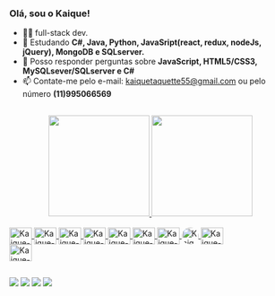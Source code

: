 ### Olá, sou o Kaique!

- 👨‍💼 full-stack dev.
- 🌱 Estudando <strong> C#, Java, Python, JavaSript(react, redux, nodeJs, jQuery), MongoDB e SQLserver.</strong>
- 📖 Posso responder perguntas sobre <strong>JavaScript, HTML5/CSS3, MySQLsever/SQLserver e C#</strong>  
- 📫 Contate-me pelo e-mail: kaiquetaquette55@gmail.com ou pelo número <strong>(11)995066569</strong>

##
<div align="center">
  <a href="https://github.com/Kaiquinho">
  <img height="180em" src="https://github-readme-stats.vercel.app/api?username=Kaiquinho&show_icons=true&theme=tokyonight&include_all_commits=true&count_private=true"/>
  <img height="180em" src="https://github-readme-stats.vercel.app/api/top-langs/?username=Kaiquinho&layout=compact&langs_count=7&theme=tokyonight"/>
</div>

<div style="display: inline_block"><br>
  <img align="center" alt="Kaique-HTML" height="30" width="40" src="https://cdn.jsdelivr.net/gh/devicons/devicon/icons/html5/html5-original.svg">
  <img align="center" alt="Kaique-React" height="30" width="40" src="https://cdn.jsdelivr.net/gh/devicons/devicon/icons/react/react-original.svg">
  <img align="center" alt="Kaique-JS" height="30" width="40" src="https://cdn.jsdelivr.net/gh/devicons/devicon/icons/javascript/javascript-original.svg">
  <img align="center" alt="Kaique-CSS" height="30" width="40" src="https://cdn.jsdelivr.net/gh/devicons/devicon/icons/css3/css3-original.svg">
  <img align="center" alt="Kaique-Node" height="30" width="40" src="https://cdn.jsdelivr.net/gh/devicons/devicon/icons/nodejs/nodejs-original-wordmark.svg">
  <img align="center" alt="Kaique-Jquery" height="30" width="40" src="https://cdn.jsdelivr.net/gh/devicons/devicon/icons/jquery/jquery-original.svg">
  <img align="center" alt="Kaique-Firebase" height="30" width="40" src="https://cdn.jsdelivr.net/gh/devicons/devicon/icons/firebase/firebase-plain.svg">
  <img align="center" alt="Kaique-MongoDB" height="30" style="border-radius:50px;" src="https://cdn.jsdelivr.net/gh/devicons/devicon/icons/mongodb/mongodb-original.svg">
  <img align="center" alt="Kaique-C" height="30" width="40" src="https://cdn.jsdelivr.net/gh/devicons/devicon/icons/c/c-original.svg" />         
</div>
  <img align="center" alt="Kaique-Pyhton" height="30" width="40" src="https://cdn.jsdelivr.net/gh/devicons/devicon/icons/python/python-original.svg" />

##
  
<div>
  <a href="https://www.instagram.com/kaiq_ts/" target="_blank"><img src="https://img.shields.io/badge/-Instagram-%23E4405F?style=for-the-badge&logo=instagram&logoColor=white" target="_blank"></a>
 	<a href="https://www.twitch.tv/xambras_" target="_blank"><img src="https://img.shields.io/badge/Twitch-9146FF?style=for-the-badge&logo=twitch&logoColor=white" target="_blank"></a>
  <a href = "mailto:kaiquetaquette55@gmail.com"><img src="https://img.shields.io/badge/-Gmail-%23333?style=for-the-badge&logo=gmail&logoColor=white" target="_blank"></a>
  <a href="https://www.linkedin.com/in/kaique-taquette-da-silva-174a8318a/" target="_blank"><img src="https://img.shields.io/badge/-LinkedIn-%230077B5?style=for-the-badge&logo=linkedin&logoColor=white" target="_blank"></a> 
</div>
